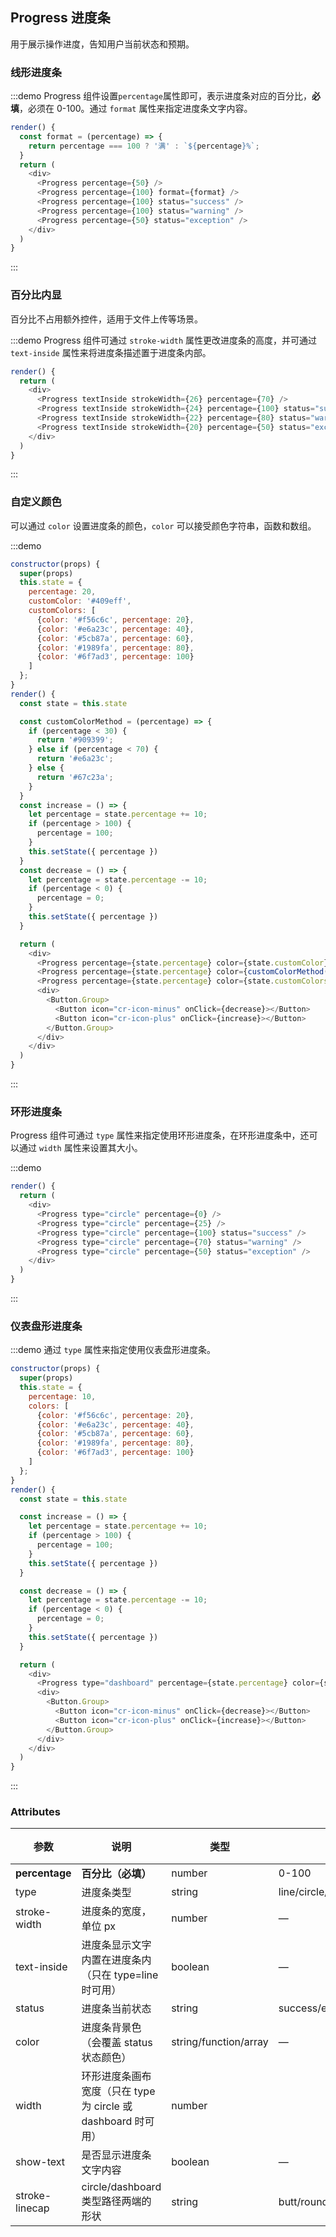 ## Progress 进度条

用于展示操作进度，告知用户当前状态和预期。

### 线形进度条

:::demo Progress 组件设置`percentage`属性即可，表示进度条对应的百分比，**必填**，必须在 0-100。通过 `format` 属性来指定进度条文字内容。

```js
render() {
  const format = (percentage) => {
    return percentage === 100 ? '满' : `${percentage}%`;
  }
  return (
    <div>
      <Progress percentage={50} />
      <Progress percentage={100} format={format} />
      <Progress percentage={100} status="success" />
      <Progress percentage={100} status="warning" />
      <Progress percentage={50} status="exception" />
    </div>
  )
}
```
:::

### 百分比内显

百分比不占用额外控件，适用于文件上传等场景。

:::demo Progress 组件可通过 `stroke-width` 属性更改进度条的高度，并可通过 `text-inside` 属性来将进度条描述置于进度条内部。

```js
render() {
  return (
    <div>
      <Progress textInside strokeWidth={26} percentage={70} />
      <Progress textInside strokeWidth={24} percentage={100} status="success" />
      <Progress textInside strokeWidth={22} percentage={80} status="warning" />
      <Progress textInside strokeWidth={20} percentage={50} status="exception" />
    </div>
  )
}
```
:::

### 自定义颜色

可以通过 `color` 设置进度条的颜色，`color` 可以接受颜色字符串，函数和数组。

:::demo

```js
constructor(props) {
  super(props)
  this.state = {
    percentage: 20,
    customColor: '#409eff',
    customColors: [
      {color: '#f56c6c', percentage: 20},
      {color: '#e6a23c', percentage: 40},
      {color: '#5cb87a', percentage: 60},
      {color: '#1989fa', percentage: 80},
      {color: '#6f7ad3', percentage: 100}
    ]
  };
}
render() {
  const state = this.state

  const customColorMethod = (percentage) => {
    if (percentage < 30) {
      return '#909399';
    } else if (percentage < 70) {
      return '#e6a23c';
    } else {
      return '#67c23a';
    }
  }
  const increase = () => {
    let percentage = state.percentage += 10;
    if (percentage > 100) {
      percentage = 100;
    }
    this.setState({ percentage })
  }
  const decrease = () => {
    let percentage = state.percentage -= 10;
    if (percentage < 0) {
      percentage = 0;
    }
    this.setState({ percentage })
  }

  return (
    <div>
      <Progress percentage={state.percentage} color={state.customColor} />
      <Progress percentage={state.percentage} color={customColorMethod(state.percentage)} />
      <Progress percentage={state.percentage} color={state.customColors} />
      <div>
        <Button.Group>
          <Button icon="cr-icon-minus" onClick={decrease}></Button>
          <Button icon="cr-icon-plus" onClick={increase}></Button>
        </Button.Group>
      </div>
    </div>
  )
}
```
:::

### 环形进度条

Progress 组件可通过 `type` 属性来指定使用环形进度条，在环形进度条中，还可以通过 `width` 属性来设置其大小。

:::demo

```js
render() {
  return (
    <div>
      <Progress type="circle" percentage={0} />
      <Progress type="circle" percentage={25} />
      <Progress type="circle" percentage={100} status="success" />
      <Progress type="circle" percentage={70} status="warning" />
      <Progress type="circle" percentage={50} status="exception" />
    </div>
  )
}
```
:::

### 仪表盘形进度条

:::demo 通过 `type` 属性来指定使用仪表盘形进度条。

```js
constructor(props) {
  super(props)
  this.state = {
    percentage: 10,
    colors: [
      {color: '#f56c6c', percentage: 20},
      {color: '#e6a23c', percentage: 40},
      {color: '#5cb87a', percentage: 60},
      {color: '#1989fa', percentage: 80},
      {color: '#6f7ad3', percentage: 100}
    ]
  };
}
render() {
  const state = this.state

  const increase = () => {
    let percentage = state.percentage += 10;
    if (percentage > 100) {
      percentage = 100;
    }
    this.setState({ percentage })
  }

  const decrease = () => {
    let percentage = state.percentage -= 10;
    if (percentage < 0) {
      percentage = 0;
    }
    this.setState({ percentage })
  }

  return (
    <div>
      <Progress type="dashboard" percentage={state.percentage} color={state.colors} />
      <div>
        <Button.Group>
          <Button icon="cr-icon-minus" onClick={decrease}></Button>
          <Button icon="cr-icon-plus" onClick={increase}></Button>
        </Button.Group>
      </div>
    </div>
  )
}
```
:::

### Attributes
| 参数          | 说明            | 类型            | 可选值                 | 默认值   |
|-------------  |---------------- |---------------- |---------------------- |-------- |
| **percentage** | **百分比（必填）**   | number         |     0-100          |     0    |
| type          | 进度条类型           | string         | line/circle/dashboard | line |
| stroke-width  | 进度条的宽度，单位 px | number          | — | 6 |
| text-inside  | 进度条显示文字内置在进度条内（只在 type=line 时可用） | boolean | — | false |
| status  | 进度条当前状态 | string | success/exception/warning | — |
| color  | 进度条背景色（会覆盖 status 状态颜色） | string/function/array | — | '' |
| width  | 环形进度条画布宽度（只在 type 为 circle 或 dashboard 时可用） | number |  | 126 |
| show-text  | 是否显示进度条文字内容 | boolean | — | true |
| stroke-linecap  | circle/dashboard 类型路径两端的形状 | string | butt/round/square | round |
